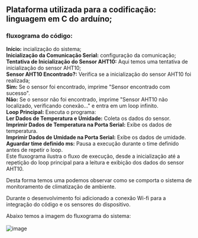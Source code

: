 ## Plataforma utilizada para a codificação: linguagem em C do arduíno;<br>
### fluxograma do código:

**Início:** incialização do sistema;<br>
**Inicialização da Comunicação Serial:** configuração da comunicação;<br>
**Tentativa de Inicialização do Sensor AHT10:** Aqui temos uma tentativa de inicialização do sensor AHT10;<br>
**Sensor AHT10 Encontrado?:** Verifica se a inicialização do sensor AHT10 foi realizada;<br>
**Sim:** Se o sensor foi encontrado, imprime "Sensor encontrado com sucesso".<br>
**Não:** Se o sensor não foi encontrado, imprime "Sensor AHT10 não localizado, verificando conexão..." e entra em um loop infinito.<br>
**Loop Principal:** Executa o programa:<br>
**Ler Dados de Temperatura e Umidade:** Coleta os dados do sensor.<br>
**Imprimir Dados de Temperatura na Porta Serial:** Exibe os dados de temperatura.<br>
**Imprimir Dados de Umidade na Porta Serial:** Exibe os dados de umidade.<br>
**Aguardar time definido ms:** Pausa a execução durante o time definido antes de repetir o loop.<br>
Este fluxograma ilustra o fluxo de execução, desde a inicialização até a repetição do loop principal para a leitura e exibição dos dados do sensor AHT10.<br>

Desta forma temos uma podemos observar como se comporta o sistema de monitoramento de climatização de ambiente.<br>

Durante o desenvolvimento foi adicionado a conexão Wi-fi para a integração do código e os sensores do dispositivo.<br>

Abaixo temos a imagem do fluxograma do sistema:<br><br>
![image](https://github.com/user-attachments/assets/fdeab643-b637-43cd-95cb-0a9d3c7e27e5)
